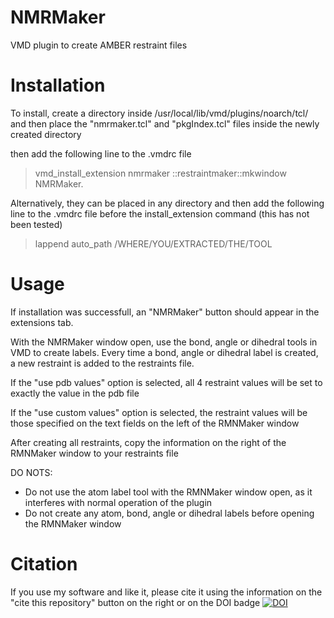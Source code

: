 # NMRMaker
VMD plugin to create AMBER restraint files

# Installation

To install, create a directory inside /usr/local/lib/vmd/plugins/noarch/tcl/
and then place the "nmrmaker.tcl" and "pkgIndex.tcl" files inside the newly created directory

then add the following line to the .vmdrc file

>vmd_install_extension nmrmaker ::restraintmaker::mkwindow NMRMaker.


Alternatively, they can be placed in any directory and then add the following line to the .vmdrc file before the install_extension command (this has not been tested)

>lappend auto_path /WHERE/YOU/EXTRACTED/THE/TOOL


# Usage

If installation was successfull, an "NMRMaker" button should appear in the extensions tab.

With the NMRMaker window open, use the bond, angle or dihedral tools in VMD to create labels. Every time a bond, angle or dihedral label is created, a new restraint is added to the restraints file.

If the "use pdb values" option is selected, all 4 restraint values will be set to exactly the value in the pdb file

If the "use custom values" option is selected, the restraint values will be those specified on the text fields on the left of the RMNMaker window

After creating all restraints, copy the information on the right of the RMNMaker window to your restraints file

DO NOTS:

- Do not use the atom label tool with the RMNMaker window open, as it interferes with normal operation of the plugin
- Do not create any atom, bond, angle or dihedral labels before opening the RMNMaker window

# Citation 
If you use my software and like it, please cite it using the information on the "cite this repository" button on the right or on the DOI badge
[![DOI](https://zenodo.org/badge/494545655.svg)](https://zenodo.org/badge/latestdoi/494545655)


